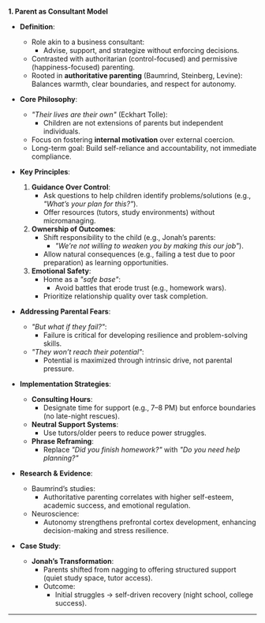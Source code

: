 **1. Parent as Consultant Model**  
- **Definition**:  
  - Role akin to a business consultant: 
	  - Advise, support, and strategize without enforcing decisions.  
  - Contrasted with authoritarian (control-focused) and permissive (happiness-focused) parenting.  
  - Rooted in **authoritative parenting** (Baumrind, Steinberg, Levine): Balances warmth, clear boundaries, and respect for autonomy.  

- **Core Philosophy**:  
  - *"Their lives are their own"* (Eckhart Tolle): 
	  - Children are not extensions of parents but independent individuals.  
  - Focus on fostering **internal motivation** over external coercion.  
  - Long-term goal: Build self-reliance and accountability, not immediate compliance.  

- **Key Principles**:  
  1. **Guidance Over Control**:  
     - Ask questions to help children identify problems/solutions (e.g., *"What’s your plan for this?"*).  
     - Offer resources (tutors, study environments) without micromanaging.  
  2. **Ownership of Outcomes**:  
     - Shift responsibility to the child (e.g., Jonah’s parents: 
	     - *"We’re not willing to weaken you by making this our job"*).  
     - Allow natural consequences (e.g., failing a test due to poor preparation) as learning opportunities.  
  3. **Emotional Safety**:  
     - Home as a *"safe base"*: 
	     - Avoid battles that erode trust (e.g., homework wars).  
     - Prioritize relationship quality over task completion.  

- **Addressing Parental Fears**:  
  - *"But what if they fail?"*: 
	  - Failure is critical for developing resilience and problem-solving skills.  
  - *"They won’t reach their potential"*: 
	  - Potential is maximized through intrinsic drive, not parental pressure.  

- **Implementation Strategies**:  
  - **Consulting Hours**: 
	  - Designate time for support (e.g., 7–8 PM) but enforce boundaries (no late-night rescues).  
  - **Neutral Support Systems**:
	  - Use tutors/older peers to reduce power struggles.  
  - **Phrase Reframing**: 
	  - Replace *"Did you finish homework?"* with *"Do you need help planning?"*  

- **Research & Evidence**:  
  - Baumrind’s studies: 
	  - Authoritative parenting correlates with higher self-esteem, academic success, and emotional regulation.  
  - Neuroscience: 
	  - Autonomy strengthens prefrontal cortex development, enhancing decision-making and stress resilience.  

- **Case Study**:  
  - **Jonah’s Transformation**:  
    - Parents shifted from nagging to offering structured support (quiet study space, tutor access).  
    - Outcome: 
	    - Initial struggles → self-driven recovery (night school, college success).  

---
